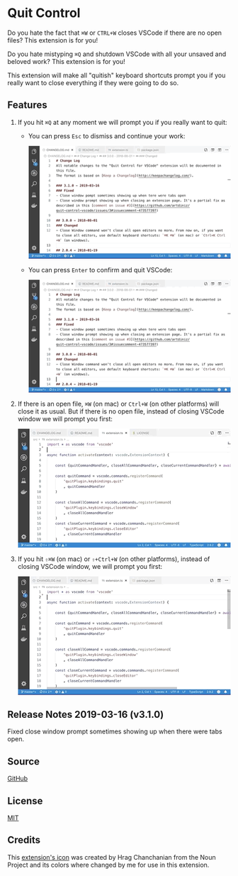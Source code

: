 # Quit Control

Do you hate the fact that `⌘W` or `CTRL+W` closes VSCode if there are no open files? This extension is for you!

Do you hate mistyping `⌘Q` and shutdown VSCode with all your unsaved and beloved work? This extension is for you!

This extension will make all "quitish" keyboard shortcuts prompt you if you really want to close everything if they were going to do so.

## Features

1. If you hit `⌘Q` at any moment we will prompt you if you really want to quit:
    
    * You can press `Esc` to dismiss and continue your work:
        
        ![Quit Prevented](images/quitPrevented.gif)

    * You can press `Enter` to confirm and quit VSCode:
        
        ![Quit](images/quit.gif)

2. If there is an open file, `⌘W` (on mac) or `Ctrl+W` (on other platforms) will close it as usual. But if there is no open file, instead of closing VSCode window we will prompt you first:

    ![Close Tab](images/closeTab.gif)

3. If you hit `⇧⌘W` (on mac) or `⇧+Ctrl+W` (on other platforms), instead of closing VSCode window, we will prompt you first:

    ![Close Window](images/closeWindow.gif)

## Release Notes 2019-03-16 (v3.1.0)
Fixed close window prompt sometimes showing up when there were tabs open.

## Source

[GitHub](https://github.com/artdiniz/quitControlVSCode)

## License

[MIT](https://raw.githubusercontent.com/artdiniz/quitControlVSCode/master/LICENSE)

## Credits

This [extension's icon](https://github.com/artdiniz/quitControlVSCode/blob/master/images/icon.png) was created by Hrag Chanchanian from the Noun Project and its colors where changed by me for use in this extension.